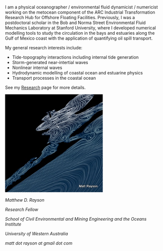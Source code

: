 <!-- ![Lee Waves](images/YosemiteLeeWave480.JPG "Atmospheric lee waves over Half Dome") -->

I am a physical oceanographer / environmental fluid dynamicist / numericist working on the metocean component of the ARC Industrial Transformation Research Hub for Offshore Floating Facilities. Previously, I was a postdoctoral scholar in the Bob and Norma Street Environmental Fluid Mechanics Laboratory at Stanford University, where I developed numerical modelling tools to study the circulation in the bays and estuaries along the Gulf of Mexico coast with the application of quantifying oil spill transport. 

My general research interests include:

- Tide-topography interactions including internal tide generation
- Storm-generated near-intertial waves
- Nonlinear internal waves
- Hydrodynamic modelling of coastal ocean and estuarine physics
- Transport processes in the coastal ocean

See my [Research](Research.md) page for more details. 

![Streamlines](images/Art_vs_Science_Rayson_320.jpg)

*Matthew D. Rayson*

*Research Fellow*

*School of Civil Environmental and Mining Engineering and the Oceans Institute*

*University of Western Australia*

*matt dot rayson at gmail dot com*


